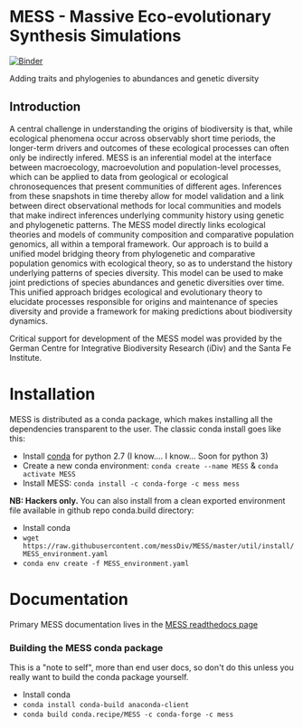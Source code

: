 # MESS - Massive Eco-evolutionary Synthesis Simulations

[![Binder](https://mybinder.org/badge_logo.svg)](https://mybinder.org/v2/gh/messDiv/MESS/master)

Adding traits and phylogenies to abundances and genetic diversity

## Introduction
A central challenge in understanding the origins of biodiversity is that, while ecological phenomena occur across observably short time periods, the longer-term drivers and outcomes of these ecological processes can often only be indirectly infered. MESS is an inferential model at the interface between macroecology, macroevolution and population-level processes, which can be applied to data from geological or ecological chronosequences that present communities of different ages. Inferences from these snapshots in time thereby allow for model validation and a link between direct observational methods for local communities and models that make indirect inferences underlying community history using genetic and phylogenetic patterns. The MESS model directly links ecological theories and models of community composition and comparative population genomics, all within a temporal framework. Our approach is to build a unified model bridging theory from phylogenetic and comparative population genomics with ecological theory, so as to understand the history underlying patterns of species diversity. This model can be used to make joint predictions of species abundances and genetic diversities over time. This unified approach bridges ecological and evolutionary theory to elucidate processes responsible for origins and maintenance of species diversity and provide a framework for making predictions about biodiversity dynamics.

Critical support for development of the MESS model was provided by the German Centre for Integrative Biodiversity Research (iDiv) and the Santa Fe Institute.

# Installation
MESS is distributed as a conda package, which makes installing all the dependencies
transparent to the user. The classic conda install goes like this:

* Install [conda](https://docs.conda.io/en/latest/miniconda.html) for python 2.7 (I know.... I know... Soon for python 3)
* Create a new conda environment: `conda create --name MESS` & `conda activate MESS`
* Install MESS: `conda install -c conda-forge -c mess mess`

**NB: Hackers only.** You can also install from a clean exported environment 
file available in github repo conda.build directory:

* Install conda
* `wget https://raw.githubusercontent.com/messDiv/MESS/master/util/install/MESS_environment.yaml`
* `conda env create -f MESS_environment.yaml`

# Documentation
Primary MESS documentation lives in the [MESS readthedocs page](https://pymess.readthedocs.io/en/latest/)

### Building the MESS conda package
This is a "note to self", more than end user docs, so don't do this unless you
really want to build the conda package yourself.
* Install conda
* `conda install conda-build anaconda-client`
* `conda build conda.recipe/MESS -c conda-forge -c mess`

